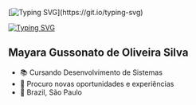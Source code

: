  [![Typing SVG](https://readme-typing-svg.demolab.com?font=Montserrat&weight=600&size=30&center=true&vCenter=true&pause=1000&color=6A99E9&width=1000&lines=Ol%C3%A1%2C+seja+bem-vindo(a)+ao+meu+perfil!)](https://git.io/typing-svg) 

 [![Typing SVG](https://readme-typing-svg.demolab.com?font=Montserrat&weight=600&size=30&center=true&vCenter=true&pause=1000&color=6A99E9&width=1000&lines=Mayara+Gussonato+de+Oliveira+Silva)](https://git.io/typing-svg)

##  Mayara Gussonato de Oliveira Silva 

- 📚 Cursando Desenvolvimento de Sistemas
- 🧐 Procuro novas oportunidades e experiências
- 📌 Brazil, São Paulo








